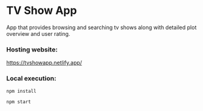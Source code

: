 # TV Show App

App that provides browsing and searching tv shows along with detailed plot overview and user rating.

### Hosting website:

https://tvshowapp.netlify.app/

### Local execution:

`npm install`

`npm start`
